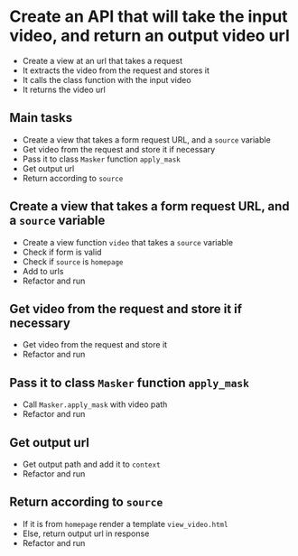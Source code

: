 # Create an API that will take the input video, and return an output video url

- Create a view at an url that takes a request
- It extracts the video from the request and stores it
- It calls the class function with the input video
- It returns the video url

## Main tasks

- Create a view that takes a form request URL, and a `source` variable
- Get video from the request and store it if necessary
- Pass it to class `Masker` function `apply_mask`
- Get output url
- Return according to `source`

## Create a view that takes a form request URL, and a `source` variable

- Create a view function `video` that takes a `source` variable
- Check  if form is valid
- Check if `source` is `homepage`
- Add to urls
- Refactor and run

## Get video from the request and store it if necessary

- Get video from the request and store it
- Refactor and run

## Pass it to class `Masker` function `apply_mask`

- Call `Masker.apply_mask` with video path
- Refactor and run

## Get output url

- Get output path and add it to `context`
- Refactor and run

## Return according to `source`

- If it is from `homepage` render a template `view_video.html`
- Else, return output url in response
- Refactor and run
